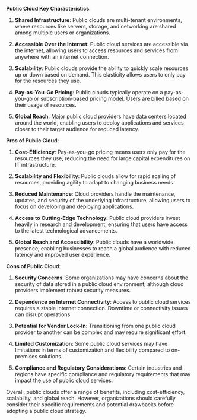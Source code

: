 **Public Cloud Key Characteristics**:

1. **Shared Infrastructure**: Public clouds are multi-tenant environments, where resources like servers, storage, and networking are shared among multiple users or organizations.

2. **Accessible Over the Internet**: Public cloud services are accessible via the internet, allowing users to access resources and services from anywhere with an internet connection.

3. **Scalability**: Public clouds provide the ability to quickly scale resources up or down based on demand. This elasticity allows users to only pay for the resources they use.

4. **Pay-as-You-Go Pricing**: Public clouds typically operate on a pay-as-you-go or subscription-based pricing model. Users are billed based on their usage of resources.

5. **Global Reach**: Major public cloud providers have data centers located around the world, enabling users to deploy applications and services closer to their target audience for reduced latency.

**Pros of Public Cloud**:

1. **Cost-Efficiency**: Pay-as-you-go pricing means users only pay for the resources they use, reducing the need for large capital expenditures on IT infrastructure.

2. **Scalability and Flexibility**: Public clouds allow for rapid scaling of resources, providing agility to adapt to changing business needs.

3. **Reduced Maintenance**: Cloud providers handle the maintenance, updates, and security of the underlying infrastructure, allowing users to focus on developing and deploying applications.

4. **Access to Cutting-Edge Technology**: Public cloud providers invest heavily in research and development, ensuring that users have access to the latest technological advancements.

5. **Global Reach and Accessibility**: Public clouds have a worldwide presence, enabling businesses to reach a global audience with reduced latency and improved user experience.

**Cons of Public Cloud**:

1. **Security Concerns**: Some organizations may have concerns about the security of data stored in a public cloud environment, although cloud providers implement robust security measures.

2. **Dependence on Internet Connectivity**: Access to public cloud services requires a stable internet connection. Downtime or connectivity issues can disrupt operations.

3. **Potential for Vendor Lock-In**: Transitioning from one public cloud provider to another can be complex and may require significant effort.

4. **Limited Customization**: Some public cloud services may have limitations in terms of customization and flexibility compared to on-premises solutions.

5. **Compliance and Regulatory Considerations**: Certain industries and regions have specific compliance and regulatory requirements that may impact the use of public cloud services.

Overall, public clouds offer a range of benefits, including cost-efficiency, scalability, and global reach. However, organizations should carefully consider their specific requirements and potential drawbacks before adopting a public cloud strategy.
